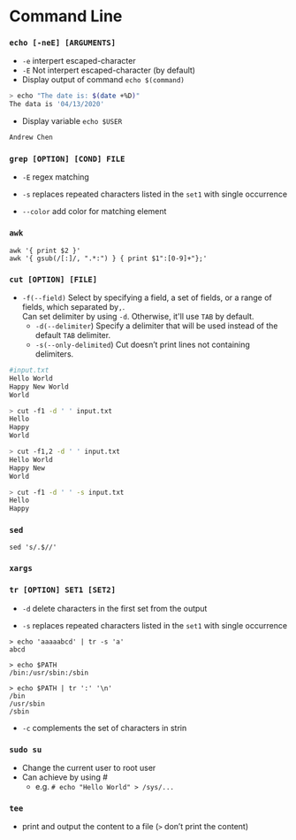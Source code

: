# Command Line


### `echo [-neE] [ARGUMENTS]`
- `-e` interpert escaped-character
- `-E` Not interpert escaped-character (by default)
- Display output of command `echo $(command)`
```bash
> echo "The date is: $(date +%D)"
The data is '04/13/2020'
```
- Display variable `echo $USER`
```bash
Andrew Chen
```

### `grep [OPTION] [COND] FILE`

- `-E` regex matching

- `-s` replaces repeated characters listed in the `set1` with single occurrence

- `--color` add color for matching element

### `awk`
  ```
  awk '{ print $2 }'
  awk '{ gsub(/[:]/, ".*:") } { print $1":[0-9]+"};'
  ```

### `cut [OPTION] [FILE]`
  - `-f(--field)`  Select by specifying a field, a set of fields, or a range of fields, which separated by`,`. <br/>
    Can set delimiter by using `-d`. Otherwise, it'll use `TAB` by default.
    - `-d(--delimiter`) Specify a delimiter that will be used instead of the default `TAB` delimiter.
    - `-s(--only-delimited`) Cut doesn’t print lines not containing delimiters.

  ```bash
  #input.txt
  Hello World
  Happy New World
  World

  > cut -f1 -d ' ' input.txt
  Hello
  Happy
  World

  > cut -f1,2 -d ' ' input.txt
  Hello World
  Happy New
  World

  > cut -f1 -d ' ' -s input.txt
  Hello
  Happy
  ```

### `sed`
  ```
  sed 's/.$//'
  ```
### `xargs`


### `tr [OPTION] SET1 [SET2]`

- `-d` delete characters in the first set from the output

- `-s` replaces repeated characters listed in the `set1` with single occurrence

```shell
> echo 'aaaaabcd' | tr -s 'a'
abcd

> echo $PATH
/bin:/usr/sbin:/sbin

> echo $PATH | tr ':' '\n'
/bin
/usr/sbin
/sbin
```

- `-c` complements the set of characters in strin

### `sudo su`
  - Change the current user to root user
  - Can achieve by using #
    - e.g. `# echo "Hello World" > /sys/...`
### `tee`
  - print and output the content to a file (`>` don’t print the content)
